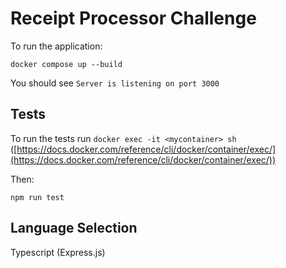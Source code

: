# Receipt Processor Challenge

To run the application:

```
docker compose up --build
```

You should see `Server is listening on port 3000`

## Tests

To run the tests run `docker exec -it <mycontainer> sh` ([https://docs.docker.com/reference/cli/docker/container/exec/](https://docs.docker.com/reference/cli/docker/container/exec/))

Then:

```
npm run test
```

## Language Selection

Typescript (Express.js)
